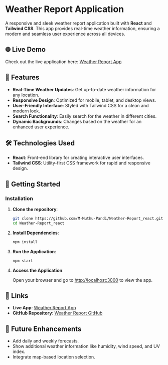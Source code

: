 # Weather Report Application

A responsive and sleek weather report application built with **React** and **Tailwind CSS**. This app provides real-time weather information, ensuring a modern and seamless user experience across all devices.

## 🌐 Live Demo

Check out the live application here: [Weather Report App](https://weather-report-react-mu2.vercel.app/)

## 📂 Features

- **Real-Time Weather Updates**: Get up-to-date weather information for any location.
- **Responsive Design**: Optimized for mobile, tablet, and desktop views.
- **User-Friendly Interface**: Styled with Tailwind CSS for a clean and modern look.
- **Search Functionality**: Easily search for the weather in different cities.
- **Dynamic Backgrounds**: Changes based on the weather for an enhanced user experience.

## 🛠️ Technologies Used

- **React**: Front-end library for creating interactive user interfaces.
- **Tailwind CSS**: Utility-first CSS framework for rapid and responsive design.

## 🚀 Getting Started

### Installation

1. **Clone the repository**:

   ```bash
   git clone https://github.com/M-Muthu-Pandi/Weather-Report_react.git
   cd Weather-Report_react
   ```

2. **Install Dependencies**:

   ```bash
   npm install
   ```

3. **Run the Application**:

   ```bash
   npm start
   ```

4. **Access the Application**:

   Open your browser and go to [http://localhost:3000](http://localhost:3000) to view the app.

## 🔗 Links

- **Live App**: [Weather Report App](https://weather-report-react-mu2.vercel.app/)
- **GitHub Repository**: [Weather Report GitHub](https://github.com/M-Muthu-Pandi/Weather-Report_react.git)

## 📅 Future Enhancements

- Add daily and weekly forecasts.
- Show additional weather information like humidity, wind speed, and UV index.
- Integrate map-based location selection.